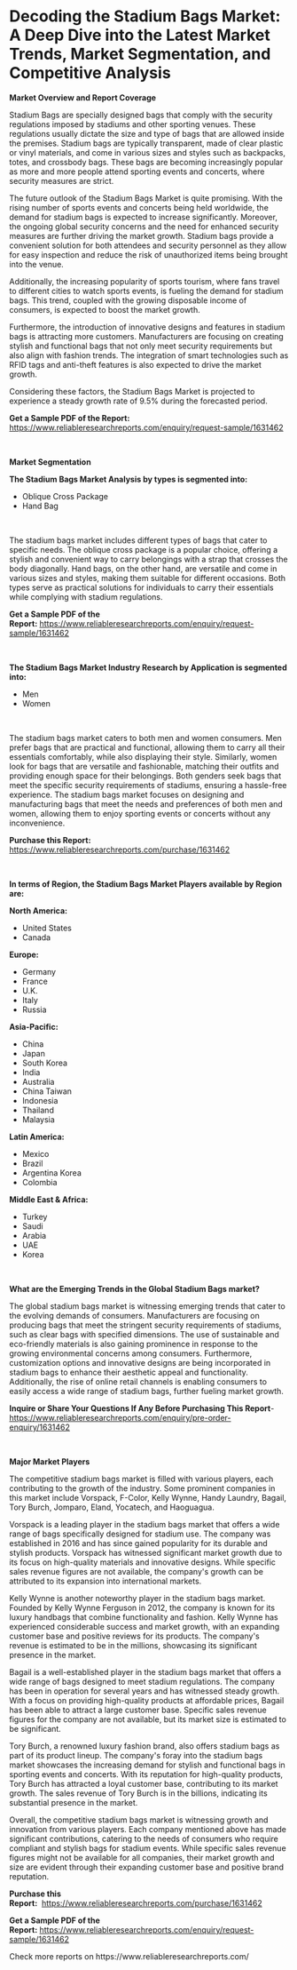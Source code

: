<p><h1>Decoding the Stadium Bags Market: A Deep Dive into the Latest Market Trends, Market Segmentation, and Competitive Analysis</h1></p><p><strong>Market Overview and Report Coverage</strong></p>
<p><p>Stadium Bags are specially designed bags that comply with the security regulations imposed by stadiums and other sporting venues. These regulations usually dictate the size and type of bags that are allowed inside the premises. Stadium bags are typically transparent, made of clear plastic or vinyl materials, and come in various sizes and styles such as backpacks, totes, and crossbody bags. These bags are becoming increasingly popular as more and more people attend sporting events and concerts, where security measures are strict.</p><p>The future outlook of the Stadium Bags Market is quite promising. With the rising number of sports events and concerts being held worldwide, the demand for stadium bags is expected to increase significantly. Moreover, the ongoing global security concerns and the need for enhanced security measures are further driving the market growth. Stadium bags provide a convenient solution for both attendees and security personnel as they allow for easy inspection and reduce the risk of unauthorized items being brought into the venue.</p><p>Additionally, the increasing popularity of sports tourism, where fans travel to different cities to watch sports events, is fueling the demand for stadium bags. This trend, coupled with the growing disposable income of consumers, is expected to boost the market growth.</p><p>Furthermore, the introduction of innovative designs and features in stadium bags is attracting more customers. Manufacturers are focusing on creating stylish and functional bags that not only meet security requirements but also align with fashion trends. The integration of smart technologies such as RFID tags and anti-theft features is also expected to drive the market growth.</p><p>Considering these factors, the Stadium Bags Market is projected to experience a steady growth rate of 9.5% during the forecasted period.</p></p>
<p><strong>Get a Sample PDF of the Report:</strong> <a href="https://www.reliableresearchreports.com/enquiry/request-sample/1631462">https://www.reliableresearchreports.com/enquiry/request-sample/1631462</a></p>
<p>&nbsp;</p>
<p><strong>Market Segmentation</strong></p>
<p><strong>The Stadium Bags Market Analysis by types is segmented into:</strong></p>
<p><ul><li>Oblique Cross Package</li><li>Hand Bag</li></ul></p>
<p>&nbsp;</p>
<p><p>The stadium bags market includes different types of bags that cater to specific needs. The oblique cross package is a popular choice, offering a stylish and convenient way to carry belongings with a strap that crosses the body diagonally. Hand bags, on the other hand, are versatile and come in various sizes and styles, making them suitable for different occasions. Both types serve as practical solutions for individuals to carry their essentials while complying with stadium regulations.</p></p>
<p><strong>Get a Sample PDF of the Report:</strong>&nbsp;<a href="https://www.reliableresearchreports.com/enquiry/request-sample/1631462">https://www.reliableresearchreports.com/enquiry/request-sample/1631462</a></p>
<p>&nbsp;</p>
<p><strong>The Stadium Bags Market Industry Research by Application is segmented into:</strong></p>
<p><ul><li>Men</li><li>Women</li></ul></p>
<p>&nbsp;</p>
<p><p>The stadium bags market caters to both men and women consumers. Men prefer bags that are practical and functional, allowing them to carry all their essentials comfortably, while also displaying their style. Similarly, women look for bags that are versatile and fashionable, matching their outfits and providing enough space for their belongings. Both genders seek bags that meet the specific security requirements of stadiums, ensuring a hassle-free experience. The stadium bags market focuses on designing and manufacturing bags that meet the needs and preferences of both men and women, allowing them to enjoy sporting events or concerts without any inconvenience.</p></p>
<p><strong>Purchase this Report:</strong>&nbsp; <a href="https://www.reliableresearchreports.com/purchase/1631462">https://www.reliableresearchreports.com/purchase/1631462</a></p>
<p>&nbsp;</p>
<p><strong>In terms of Region, the Stadium Bags Market Players available by Region are:</strong></p>
<p>
    <p> <strong> North America: </strong>
        <ul>
            <li>United States</li>
            <li>Canada</li>
        </ul>
        </p> 
    <p> <strong> Europe: </strong>
        <ul>
            <li>Germany</li>
            <li>France</li>
            <li>U.K.</li>
            <li>Italy</li>
            <li>Russia</li>
        </ul>
        </p> 
    <p> <strong> Asia-Pacific: </strong>
        <ul>
            <li>China</li>
            <li>Japan</li>
            <li>South Korea</li>
            <li>India</li>
            <li>Australia</li>
            <li>China Taiwan</li>
            <li>Indonesia</li>
            <li>Thailand</li>
            <li>Malaysia</li>
        </ul>
        </p> 
    <p> <strong> Latin America: </strong>
        <ul>
            <li>Mexico</li>
            <li>Brazil</li>
            <li>Argentina Korea</li>
            <li>Colombia</li>
        </ul>
        </p> 
    <p> <strong> Middle East & Africa: </strong>
        <ul>
            <li>Turkey</li>
            <li>Saudi</li>
            <li>Arabia</li>
            <li>UAE</li>
            <li>Korea</li>
        </ul>
    </p>
    </p>
<p>&nbsp;</p>
<p><strong>What are the Emerging Trends in the Global Stadium Bags market?</strong></p>
<p><p>The global stadium bags market is witnessing emerging trends that cater to the evolving demands of consumers. Manufacturers are focusing on producing bags that meet the stringent security requirements of stadiums, such as clear bags with specified dimensions. The use of sustainable and eco-friendly materials is also gaining prominence in response to the growing environmental concerns among consumers. Furthermore, customization options and innovative designs are being incorporated in stadium bags to enhance their aesthetic appeal and functionality. Additionally, the rise of online retail channels is enabling consumers to easily access a wide range of stadium bags, further fueling market growth.</p></p>
<p><strong>Inquire or Share Your Questions If Any Before Purchasing This Report</strong>- <a href="https://www.reliableresearchreports.com/enquiry/pre-order-enquiry/1631462">https://www.reliableresearchreports.com/enquiry/pre-order-enquiry/1631462</a></p>
<p>&nbsp;</p>
<p><strong>Major Market Players</strong></p>
<p><p>The competitive stadium bags market is filled with various players, each contributing to the growth of the industry. Some prominent companies in this market include Vorspack, F-Color, Kelly Wynne, Handy Laundry, Bagail, Tory Burch, Jomparo, Eland, Yocatech, and Haoguagua.</p><p>Vorspack is a leading player in the stadium bags market that offers a wide range of bags specifically designed for stadium use. The company was established in 2016 and has since gained popularity for its durable and stylish products. Vorspack has witnessed significant market growth due to its focus on high-quality materials and innovative designs. While specific sales revenue figures are not available, the company's growth can be attributed to its expansion into international markets.</p><p>Kelly Wynne is another noteworthy player in the stadium bags market. Founded by Kelly Wynne Ferguson in 2012, the company is known for its luxury handbags that combine functionality and fashion. Kelly Wynne has experienced considerable success and market growth, with an expanding customer base and positive reviews for its products. The company's revenue is estimated to be in the millions, showcasing its significant presence in the market.</p><p>Bagail is a well-established player in the stadium bags market that offers a wide range of bags designed to meet stadium regulations. The company has been in operation for several years and has witnessed steady growth. With a focus on providing high-quality products at affordable prices, Bagail has been able to attract a large customer base. Specific sales revenue figures for the company are not available, but its market size is estimated to be significant.</p><p>Tory Burch, a renowned luxury fashion brand, also offers stadium bags as part of its product lineup. The company's foray into the stadium bags market showcases the increasing demand for stylish and functional bags in sporting events and concerts. With its reputation for high-quality products, Tory Burch has attracted a loyal customer base, contributing to its market growth. The sales revenue of Tory Burch is in the billions, indicating its substantial presence in the market.</p><p>Overall, the competitive stadium bags market is witnessing growth and innovation from various players. Each company mentioned above has made significant contributions, catering to the needs of consumers who require compliant and stylish bags for stadium events. While specific sales revenue figures might not be available for all companies, their market growth and size are evident through their expanding customer base and positive brand reputation.</p></p>
<p><strong>Purchase this Report:</strong>&nbsp;&nbsp;<a href="https://www.reliableresearchreports.com/purchase/1631462">https://www.reliableresearchreports.com/purchase/1631462</a></p>
<p></p>
<p><strong>Get a Sample PDF of the Report:</strong>&nbsp;<a href="https://www.reliableresearchreports.com/enquiry/request-sample/1631462">https://www.reliableresearchreports.com/enquiry/request-sample/1631462</a></p>
<p>Check more reports on https://www.reliableresearchreports.com/</p>